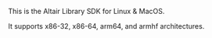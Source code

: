 This is the Altair Library SDK for Linux & MacOS.

It supports x86-32, x86-64, arm64, and armhf architectures.
